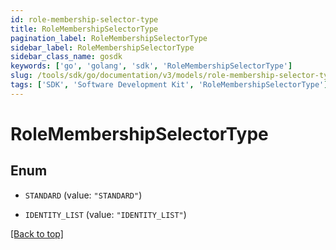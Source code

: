 ```yaml
---
id: role-membership-selector-type
title: RoleMembershipSelectorType
pagination_label: RoleMembershipSelectorType
sidebar_label: RoleMembershipSelectorType
sidebar_class_name: gosdk
keywords: ['go', 'golang', 'sdk', 'RoleMembershipSelectorType'] 
slug: /tools/sdk/go/documentation/v3/models/role-membership-selector-type
tags: ['SDK', 'Software Development Kit', 'RoleMembershipSelectorType']
---
```


# RoleMembershipSelectorType

## Enum


* `STANDARD` (value: `"STANDARD"`)

* `IDENTITY_LIST` (value: `"IDENTITY_LIST"`)


[[Back to top]](#) 


